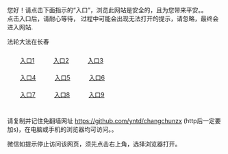 您好！请点击下面指示的“入口”，浏览此网站是安全的，且为您带来平安。。 <br/>
点击入口后，请耐心等待， 过程中可能会出现无法打开的提示，请忽略，最终会进入网站. </br>

法轮大法在长春<br/>
<div style="padding:10px"><a style="margin:20px" target="_blank" href="https://d3lknz5cswj2zy.cloudfront.net/2Qpsp?cznyloqh" id="ccLink1" rel="nofollow">入口1</a> <a target="_blank" style="margin:20px" href="https://d23glha6m3w5w7.cloudfront.net/2Qpsp?bgarohgk" id="ccLink2" rel="nofollow">入口2</a> <a style="margin:20px" target="_blank" href="https://d3sxtb72r7zvfv.cloudfront.net/2Qpsp?vgrmuvr" id="ccLink3" rel="nofollow">入口3</a></div>

<div style="padding:10px" ><a style="margin:20px" target="_blank" href="https://d3lknz5cswj2zy.cloudfront.net/2Qpsp?cznyloqh" id="ccLink4" rel="nofollow">入口4</a> <a style="margin:20px" href="https://d23glha6m3w5w7.cloudfront.net/2Qpsp?bgarohgk" target="_blank" id="ccLink5" rel="nofollow">入口5</a> <a style="margin:20px" href="https://d3sxtb72r7zvfv.cloudfront.net/2Qpsp?vgrmuvr" target="_blank" id="ccLink6" rel="nofollow">入口6</a></div>

<div style="padding:10px"><a style="margin:20px" target="_blank" href="https://d3lknz5cswj2zy.cloudfront.net/2Qpsp?cznyloqh" id="ccLink7" rel="nofollow">入口7</a> <a style="margin:20px" href="https://d23glha6m3w5w7.cloudfront.net/2Qpsp?bgarohgk" target="_blank" id="ccLink8" rel="nofollow">入口8</a> <a style="margin:20px" target="_blank" href="https://d3sxtb72r7zvfv.cloudfront.net/2Qpsp?vgrmuvr" id="ccLink9" rel="nofollow">入口9</a></div>

<br/>



请复制并记住免翻墙网址 https://github.com/yntd/changchunzx (http后一定要加s)，在电脑或手机的浏览器均可访问。。<br/>

微信如提示停止访问该网页，须先点击右上角，选择浏览器打开。
